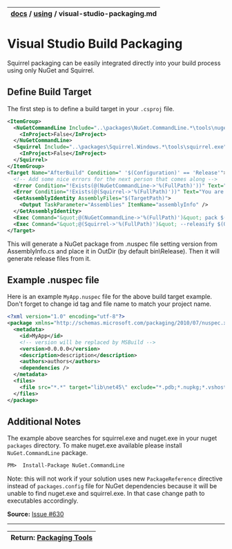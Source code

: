 | [docs](..)  / [using](.) / visual-studio-packaging.md
|:---|

# Visual Studio Build Packaging

Squirrel packaging can be easily integrated directly into your build process using only NuGet and Squirrel. 

## Define Build Target

The first step is to define a build target in your `.csproj` file.

```xml
<ItemGroup>
  <NuGetCommandLine Include="..\packages\NuGet.CommandLine.*\tools\nuget.exe">
    <InProject>False</InProject>
  </NuGetCommandLine>
  <Squirrel Include="..\packages\Squirrel.Windows.*\tools\squirrel.exe">
    <InProject>False</InProject>
  </Squirrel>
</ItemGroup>
<Target Name="AfterBuild" Condition=" '$(Configuration)' == 'Release'">
  <!-- Add some nice errors for the next person that comes along -->
  <Error Condition="!Exists(@(NuGetCommandLine->'%(FullPath)'))" Text="You are trying to use the NuGet.CommandLine package, but it is not installed. Please install NuGet.CommandLine from the Package Manager." />
  <Error Condition="!Exists(@(Squirrel->'%(FullPath)'))" Text="You are trying to use the Squirrel.Windows package, but it is not installed. Please install Squirrel.Windows from the Package Manager." />
  <GetAssemblyIdentity AssemblyFiles="$(TargetPath)">
    <Output TaskParameter="Assemblies" ItemName="assemblyInfo" />
  </GetAssemblyIdentity>
  <Exec Command="&quot;@(NuGetCommandLine->'%(FullPath)')&quot; pack $(TargetName).nuspec -Version $([System.Version]::Parse(%(assemblyInfo.Version)).ToString(3)) -OutputDirectory $(OutDir) -BasePath $(OutDir)" />
  <Exec Command="&quot;@(Squirrel->'%(FullPath)')&quot; --releasify $(OutDir)$(TargetName).$([System.Version]::Parse(%(assemblyInfo.Version)).ToString(3)).nupkg --releaseDir=../Releases" />
</Target>
```

This will generate a NuGet package from .nuspec file setting version from AssemblyInfo.cs and place it in OutDir (by default bin\Release). Then it will generate release files from it.

## Example .nuspec file

Here is an example `MyApp.nuspec` file for the above build target example. Don't forget to change id tag and file name to match your project name.

```xml
<?xml version="1.0" encoding="utf-8"?>
<package xmlns="http://schemas.microsoft.com/packaging/2010/07/nuspec.xsd">
  <metadata>
    <id>MyApp</id>
    <!-- version will be replaced by MSBuild -->
    <version>0.0.0.0</version>
    <description>description</description>
    <authors>authors</authors>
    <dependencies />
  </metadata>
  <files>
    <file src="*.*" target="lib\net45\" exclude="*.pdb;*.nupkg;*.vshost.*"/>
  </files>
</package>
```

## Additional Notes

The example above searches for squirrel.exe and nuget.exe in your nuget `packages` directory. To make nuget.exe available please install `NuGet.CommandLine` package.

```pm
PM>  Install-Package NuGet.CommandLine
```

Note: this will not work if your solution uses new `PackageReference` directive instead of `packages.config` file for NuGet dependencies because it will be unable to find nuget.exe and squirrel.exe. In that case change path to executables accordingly.

**Source:** [Issue #630](https://github.com/Squirrel/Squirrel.Windows/issues/630)

---
| Return: [Packaging Tools](packaging-tools.md) |
|----|




